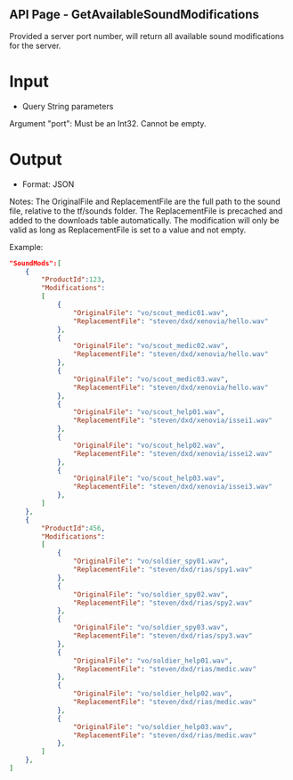 ## API Page - GetAvailableSoundModifications ##

Provided a server port number, will return all available sound modifications for the server.

# Input 
- Query String parameters

Argument "port":
	Must be an Int32. 
	Cannot be empty.

# Output 
- Format: JSON

Notes: 
	The OriginalFile and ReplacementFile are the full path to the sound file, relative to the tf/sounds folder.
	The ReplacementFile is precached and added to the downloads table automatically.
	The modification will only be valid as long as ReplacementFile is set to a value and not empty.

Example: 
```json
"SoundMods":[
	{ 
		"ProductId":123, 
		"Modifications":
		[
			{
				"OriginalFile": "vo/scout_medic01.wav",
				"ReplacementFile": "steven/dxd/xenovia/hello.wav"
			},
			{
				"OriginalFile": "vo/scout_medic02.wav",
				"ReplacementFile": "steven/dxd/xenovia/hello.wav"
			},
			{
				"OriginalFile": "vo/scout_medic03.wav",
				"ReplacementFile": "steven/dxd/xenovia/hello.wav"
			},
			{
				"OriginalFile": "vo/scout_help01.wav",
				"ReplacementFile": "steven/dxd/xenovia/issei1.wav"
			},
			{
				"OriginalFile": "vo/scout_help02.wav",
				"ReplacementFile": "steven/dxd/xenovia/issei2.wav"
			},
			{
				"OriginalFile": "vo/scout_help03.wav",
				"ReplacementFile": "steven/dxd/xenovia/issei3.wav"
			},
		]
	},
	{ 
		"ProductId":456, 
		"Modifications":
		[
			{
				"OriginalFile": "vo/soldier_spy01.wav",
				"ReplacementFile": "steven/dxd/rias/spy1.wav"
			},
			{
				"OriginalFile": "vo/soldier_spy02.wav",
				"ReplacementFile": "steven/dxd/rias/spy2.wav"
			},
			{
				"OriginalFile": "vo/soldier_spy03.wav",
				"ReplacementFile": "steven/dxd/rias/spy3.wav"
			},
			{
				"OriginalFile": "vo/soldier_help01.wav",
				"ReplacementFile": "steven/dxd/rias/medic.wav"
			},
			{
				"OriginalFile": "vo/soldier_help02.wav",
				"ReplacementFile": "steven/dxd/rias/medic.wav"
			},
			{
				"OriginalFile": "vo/soldier_help03.wav",
				"ReplacementFile": "steven/dxd/rias/medic.wav"
			},
		]
	},
]
```